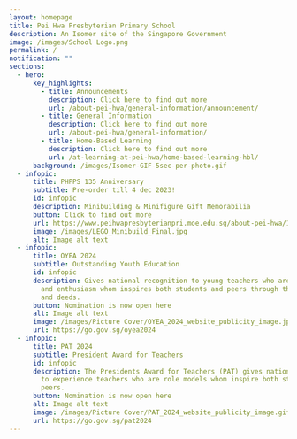 ```yaml
---
layout: homepage
title: Pei Hwa Presbyterian Primary School
description: An Isomer site of the Singapore Government
image: /images/School Logo.png
permalink: /
notification: ""
sections:
  - hero:
      key_highlights:
        - title: Announcements
          description: Click here to find out more
          url: /about-pei-hwa/general-information/announcement/
        - title: General Information
          description: Click here to find out more
          url: /about-pei-hwa/general-information/
        - title: Home-Based Learning
          description: Click here to find out more
          url: /at-learning-at-pei-hwa/home-based-learning-hbl/
      background: /images/Isomer-GIF-5sec-per-photo.gif
  - infopic:
      title: PHPPS 135 Anniversary
      subtitle: Pre-order till 4 dec 2023!
      id: infopic
      description: Minibuilding & Minifigure Gift Memorabilia
      button: Click to find out more
      url: https://www.peihwapresbyterianpri.moe.edu.sg/about-pei-hwa/135th-phpps-anniversary/
      image: /images/LEGO_Minibuild_Final.jpg
      alt: Image alt text
  - infopic:
      title: OYEA 2024
      subtitle: Outstanding Youth Education
      id: infopic
      description: Gives national recognition to young teachers who are role models
        and enthusiasm whom inspires both students and peers through their words
        and deeds.
      button: Nomination is now open here
      alt: Image alt text
      image: /images/Picture Cover/OYEA_2024_website_publicity_image.jpg
      url: https://go.gov.sg/oyea2024
  - infopic:
      title: PAT 2024
      subtitle: President Award for Teachers
      id: infopic
      description: The Presidents Award for Teachers (PAT) gives national recognition
        to experience teachers who are role models whom inspire both student and
        peers.
      button: Nomination is now open here
      alt: Image alt text
      image: /images/Picture Cover/PAT_2024_website_publicity_image.gif
      url: https://go.gov.sg/pat2024
---
```

